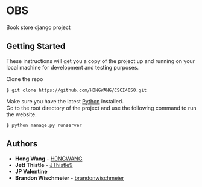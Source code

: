 # OBS
Book store django project

## Getting Started

These instructions will get you a copy of the project up and running on your local machine for development and testing purposes.

Clone the repo
```
$ git clone https://github.com/H0NGWANG/CSCI4050.git
```
Make sure you have the latest [Python](https://www.python.org/downloads/) installed.  
Go to the root directory of the project and use the following command to run the website.
```
$ python manage.py runserver
```

## Authors

* **Hong Wang** - [H0NGWANG](https://github.com/H0NGWANG)
* **Jett Thistle** - [JThistle9](https://github.com/JThistle9)
* **JP Valentine**
* **Brandon Wischmeier** - [brandonwischmeier](https://github.com/brandonwischmeier)
